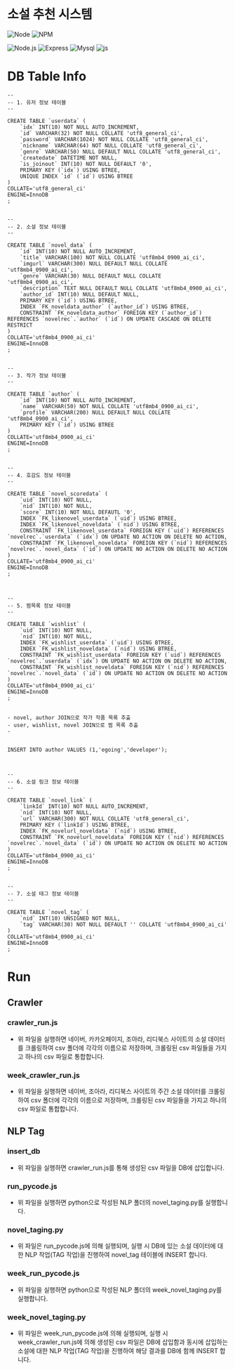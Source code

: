 # 소설 추천 시스템

![Node](https://img.shields.io/badge/node-v14.17.1-blue)
![NPM](https://img.shields.io/badge/npm-v7.19.0-blue)

![Node.js](https://img.shields.io/badge/Node.js-339933.svg?&style=for-the-badge&logo=Node.js&logoColor=white)
![Express](https://img.shields.io/badge/Express-000000.svg?&style=for-the-badge&logo=Express&logoColor=white)
![Mysql](https://img.shields.io/badge/MySQL-4479A1.svg?&style=for-the-badge&logo=MySQL&logoColor=white)
![js](https://img.shields.io/badge/JavaScript-F7DF1E.svg?&style=for-the-badge&logo=JavaScript&logoColor=white)


# DB Table Info
``` MySQL
--
-- 1. 유저 정보 테이블
--

CREATE TABLE `userdata` (
	`idx` INT(10) NOT NULL AUTO_INCREMENT,
	`id` VARCHAR(32) NOT NULL COLLATE 'utf8_general_ci',
	`password` VARCHAR(1024) NOT NULL COLLATE 'utf8_general_ci',
	`nickname` VARCHAR(64) NOT NULL COLLATE 'utf8_general_ci',
	`genre` VARCHAR(50) NULL DEFAULT NULL COLLATE 'utf8_general_ci',
	`createdate` DATETIME NOT NULL,
	`is_joinout` INT(10) NOT NULL DEFAULT '0',
	PRIMARY KEY (`idx`) USING BTREE,
	UNIQUE INDEX `id` (`id`) USING BTREE
)
COLLATE='utf8_general_ci'
ENGINE=InnoDB
;


--
-- 2. 소설 정보 테이블
--

CREATE TABLE `novel_data` (
	`id` INT(10) NOT NULL AUTO_INCREMENT,
	`title` VARCHAR(100) NOT NULL COLLATE 'utf8mb4_0900_ai_ci',
	`imgurl` VARCHAR(300) NULL DEFAULT NULL COLLATE 'utf8mb4_0900_ai_ci',
	`genre` VARCHAR(30) NULL DEFAULT NULL COLLATE 'utf8mb4_0900_ai_ci',
	`description` TEXT NULL DEFAULT NULL COLLATE 'utf8mb4_0900_ai_ci',
	`author_id` INT(10) NULL DEFAULT NULL,
	PRIMARY KEY (`id`) USING BTREE,
	INDEX `FK_noveldata_author` (`author_id`) USING BTREE,
	CONSTRAINT `FK_noveldata_author` FOREIGN KEY (`author_id`) REFERENCES `novelrec`.`author` (`id`) ON UPDATE CASCADE ON DELETE RESTRICT
)
COLLATE='utf8mb4_0900_ai_ci'
ENGINE=InnoDB
;


--
-- 3. 작가 정보 테이블
--

CREATE TABLE `author` (
	`id` INT(10) NOT NULL AUTO_INCREMENT,
	`name` VARCHAR(50) NOT NULL COLLATE 'utf8mb4_0900_ai_ci',
	`profile` VARCHAR(200) NULL DEFAULT NULL COLLATE 'utf8mb4_0900_ai_ci',
	PRIMARY KEY (`id`) USING BTREE
)
COLLATE='utf8mb4_0900_ai_ci'
ENGINE=InnoDB
;


--
-- 4. 호감도 정보 테이블
--

CREATE TABLE `novel_scoredata` (
	`uid` INT(10) NOT NULL,
	`nid` INT(10) NOT NULL,
	`score` INT(10) NOT NULL DEFAUTL '0',
	INDEX `FK_likenovel_userdata` (`uid`) USING BTREE,
	INDEX `FK_likenovel_noveldata` (`nid`) USING BTREE,
	CONSTRAINT `FK_likenovel_userdata` FOREIGN KEY (`uid`) REFERENCES `novelrec`.`userdata` (`idx`) ON UPDATE NO ACTION ON DELETE NO ACTION,
	CONSTRAINT `FK_likenovel_noveldata` FOREIGN KEY (`nid`) REFERENCES `novelrec`.`novel_data` (`id`) ON UPDATE NO ACTION ON DELETE NO ACTION
)
COLLATE='utf8mb4_0900_ai_ci'
ENGINE=InnoDB
;



--
-- 5. 찜목록 정보 테이블
--

CREATE TABLE `wishlist` (
	`uid` INT(10) NOT NULL,
	`nid` INT(10) NOT NULL,
	INDEX `FK_wishlist_userdata` (`uid`) USING BTREE,
	INDEX `FK_wishlist_noveldata` (`nid`) USING BTREE,
	CONSTRAINT `FK_wishlist_userdata` FOREIGN KEY (`uid`) REFERENCES `novelrec`.`userdata` (`idx`) ON UPDATE NO ACTION ON DELETE NO ACTION,
	CONSTRAINT `FK_wishlist_noveldata` FOREIGN KEY (`nid`) REFERENCES `novelrec`.`novel_data` (`id`) ON UPDATE NO ACTION ON DELETE NO ACTION
)
COLLATE='utf8mb4_0900_ai_ci'
ENGINE=InnoDB
;


- novel, author JOIN으로 작가 작품 목록 추출
- user, wishlist, novel JOIN으로 찜 목록 추출
- 


INSERT INTO author VALUES (1,'egoing','developer');



--
-- 6. 소설 링크 정보 테이블
--

CREATE TABLE `novel_link` (
	`linkId` INT(10) NOT NULL AUTO_INCREMENT,
	`nid` INT(10) NOT NULL,
	`url` VARCHAR(300) NOT NULL COLLATE 'utf8_general_ci',
	PRIMARY KEY (`linkId`) USING BTREE,
	INDEX `FK_novelurl_noveldata` (`nid`) USING BTREE,
	CONSTRAINT `FK_novelurl_noveldata` FOREIGN KEY (`nid`) REFERENCES `novelrec`.`novel_data` (`id`) ON UPDATE NO ACTION ON DELETE NO ACTION
)
COLLATE='utf8mb4_0900_ai_ci'
ENGINE=InnoDB
;


--
-- 7. 소설 태그 정보 테이블
--

CREATE TABLE `novel_tag` (
	`nid` INT(10) UNSIGNED NOT NULL,
	`tag` VARCHAR(30) NOT NULL DEFAULT '' COLLATE 'utf8mb4_0900_ai_ci'
)
COLLATE='utf8mb4_0900_ai_ci'
ENGINE=InnoDB
;

```

# Run

## Crawler

### crawler_run.js

- 위 파일을 실행하면 네이버, 카카오페이지, 조아라, 리디북스 사이트의 소설 데이터를 크롤링하여 csv 폴더에 각각의 이름으로 저장하며, 크롤링된 csv 파일들을 가지고 하나의 csv 파일로 통합합니다.

### week_crawler_run.js

- 위 파일을 실행하면 네이버, 조아라, 리디북스 사이트의 주간 소설 데이터를 크롤링하여 csv 폴더에 각각의 이름으로 저장하며, 크롤링된 csv 파일들을 가지고 하나의 csv 파일로 통합합니다.

## NLP Tag

### insert_db

- 위 파일을 실행하면 crawler_run.js를 통해 생성된 csv 파일을 DB에 삽입합니다.

### run_pycode.js

- 위 파일을 실행하면 python으로 작성된 NLP 폴더의 novel_taging.py를 실행합니다.

### novel_taging.py

- 위 파일은 run_pycode.js에 의해 실행되며, 실행 시 DB에 있는 소설 데이터에 대한 NLP 작업(TAG 작업)을 진행하여 novel_tag 테이블에 INSERT 합니다.

### week_run_pycode.js

- 위 파일을 실행하면 python으로 작성된 NLP 폴더의 week_novel_taging.py를 실행합니다.

### week_novel_taging.py

- 위 파일은 week_run_pycode.js에 의해 실행되며, 실행 시 week_crawler_run.js에 의해 생성된 csv 파일은 DB에 삽입함과 동시에 삽입하는 소설에 대한 NLP 작업(TAG 작업)을 진행하여 해당 결과를 DB에 함께 INSERT 합니다.
